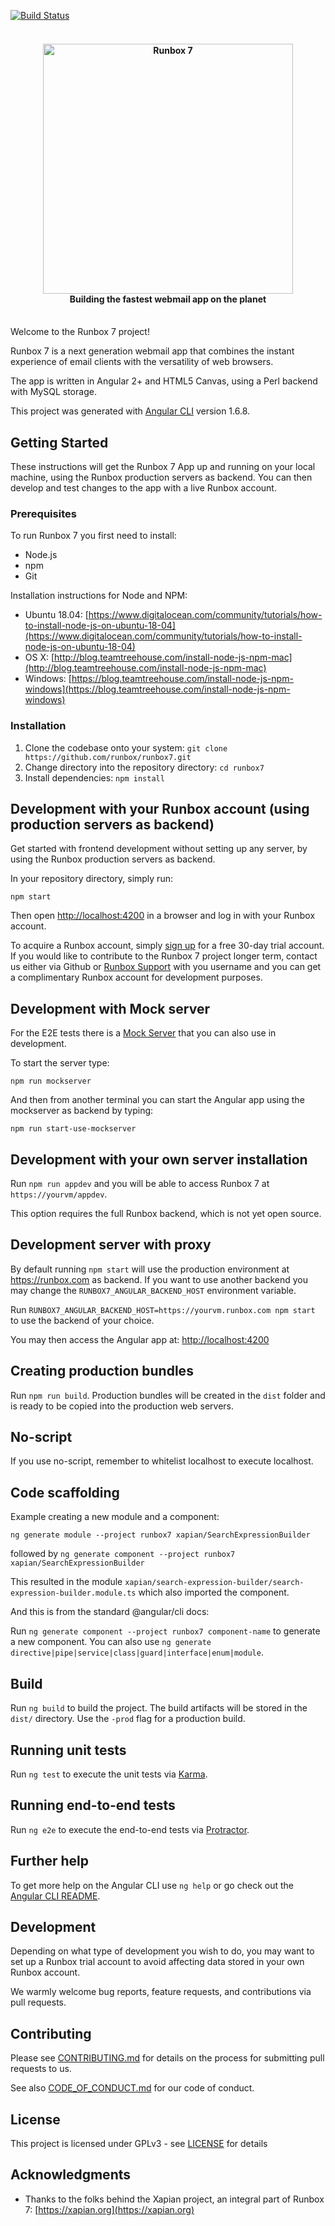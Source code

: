 [![Build Status](https://api.travis-ci.com/runbox/runbox7.svg?branch=master)](https://travis-ci.com/runbox/runbox7)

<h4 align="center">
  <br><img src="src/assets/runbox7_blue_dark.png" alt="Runbox 7" width="400">
  <br>Building the fastest webmail app on the planet<br><br>
</h4>

Welcome to the Runbox 7 project!

Runbox 7 is a next generation webmail app that combines the instant experience of email clients with the versatility of web browsers.

The app is written in Angular 2+ and HTML5 Canvas, using a Perl backend with MySQL storage.

This project was generated with [Angular CLI](https://github.com/angular/angular-cli) version 1.6.8.

## Getting Started

These instructions will get the Runbox 7 App up and running on your local machine, using the Runbox production servers as backend. You can then develop and test changes to the app with a live Runbox account.

### Prerequisites

To run Runbox 7 you first need to install:
* Node.js
* npm
* Git

Installation instructions for Node and NPM:
* Ubuntu 18.04: [https://www.digitalocean.com/community/tutorials/how-to-install-node-js-on-ubuntu-18-04](https://www.digitalocean.com/community/tutorials/how-to-install-node-js-on-ubuntu-18-04)
* OS X: [http://blog.teamtreehouse.com/install-node-js-npm-mac](http://blog.teamtreehouse.com/install-node-js-npm-mac)
* Windows: [https://blog.teamtreehouse.com/install-node-js-npm-windows](https://blog.teamtreehouse.com/install-node-js-npm-windows)
### Installation

1. Clone the codebase onto your system: `git clone https://github.com/runbox/runbox7.git`
1. Change directory into the repository directory: `cd runbox7`
1. Install dependencies: `npm install`


## Development with your Runbox account (using production servers as backend)

Get started with frontend development without setting up any server, by using the Runbox production servers as backend.

In your repository directory, simply run:

`npm start`

Then open [http://localhost:4200](http://localhost:4200) in a browser and log in with your Runbox account.

To acquire a Runbox account, simply [sign up](https://runbox.com/signup) for a free 30-day trial account. If you would like to contribute to the Runbox 7 project longer term, contact us either via Github or [Runbox Support](https://support.runbox.com) with you username and you can get a complimentary Runbox account for development purposes.

## Development with Mock server

For the E2E tests there is a [Mock Server](e2e/mockserver) that you can also use in development.

To start the server type:

`npm run mockserver`

And then from another terminal you can start the Angular app using the mockserver as backend by typing:

`npm run start-use-mockserver`

## Development with your own server installation

Run `npm run appdev` and you will be able to access Runbox 7 at `https://yourvm/appdev`.

This option requires the full Runbox backend, which is not yet open source.

## Development server with proxy

By default running `npm start` will use the production environment at https://runbox.com as backend. If you want to use another backend you may change the `RUNBOX7_ANGULAR_BACKEND_HOST` environment variable.

Run `RUNBOX7_ANGULAR_BACKEND_HOST=https://yourvm.runbox.com npm start` to use the backend of your choice.
    
You may then access the Angular app at: [http://localhost:4200](http://localhost:4200)

## Creating production bundles

Run `npm run build`. Production bundles will be created in the `dist` folder and is ready
to be copied into the production web servers.

## No-script

If you use no-script, remember to whitelist localhost to execute localhost.

## Code scaffolding

Example creating a new module and a component:

`ng generate module --project runbox7 xapian/SearchExpressionBuilder`

followed by
`ng generate component --project runbox7 xapian/SearchExpressionBuilder`

This resulted in the module `xapian/search-expression-builder/search-expression-builder.module.ts` which also imported the component.

And this is from the standard @angular/cli docs:

Run `ng generate component --project runbox7 component-name` to generate a new component. You can also use `ng generate directive|pipe|service|class|guard|interface|enum|module`.

## Build

Run `ng build` to build the project. The build artifacts will be stored in the `dist/` directory. Use the `-prod` flag for a production build.

## Running unit tests

Run `ng test` to execute the unit tests via [Karma](https://karma-runner.github.io).

## Running end-to-end tests

Run `ng e2e` to execute the end-to-end tests via [Protractor](http://www.protractortest.org/).

## Further help

To get more help on the Angular CLI use `ng help` or go check out the [Angular CLI README](https://github.com/angular/angular-cli/blob/master/README.md).

## Development

Depending on what type of development you wish to do, you may want to set up a Runbox trial account to avoid affecting data stored in your own Runbox account.

We warmly welcome bug reports, feature requests, and contributions via pull requests.

## Contributing

Please see [CONTRIBUTING.md](CONTRIBUTING.md) for details on the process for submitting pull requests to us.

See also [CODE_OF_CONDUCT.md](CODE_OF_CONDUCT.md) for our code of conduct.

## License
This project is licensed under GPLv3 - see [LICENSE](LICENSE) for details

## Acknowledgments
   * Thanks to the folks behind the Xapian project, an integral part of Runbox 7: [https://xapian.org](https://xapian.org)

